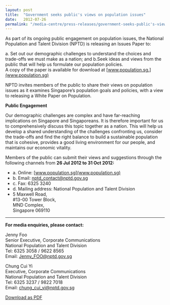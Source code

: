 ```yaml
---
layout: post
title:  "Government seeks public's views on population issues"
date:   2012-07-26
permalink: "/media-centre/press-releases/government-seeks-public's-views-on-population-issues#"
---
```


As part of its ongoing public engagement on population issues, the National Population and Talent Division (NPTD) is releasing an Issues Paper to: 

a. Set out our demographic challenges to understand the choices and trade-offs we must make as a nation; and 
b.Seek ideas and views from the public that will help us formulate our population policies.  
A copy of the paper is available for download at [www.population.sg.](www.population.sg) 

NPTD invites members of the public to share their views on population issues as it examines Singapore’s population goals and policies, with a view to releasing a White Paper on Population. 

**Public Engagement** 

Our demographic challenges are complex and have far-reaching implications on Singapore and Singaporeans. It is therefore important for us to comprehensively discuss this topic together as a nation. This will help us develop a shared understanding of the challenges confronting us, consider the trade-offs and find the right balance to build a sustainable population that is cohesive, provides a good living environment for our people, and maintains our economic vitality. 

Members of the public can submit their views and suggestions through the following channels from **26 Jul 2012 to 31 Oct 2012:** 

* a. Online: [www.population.sg](www.population.sg)   
* b. Email: [nptd_contact@nptd.gov.sg](mailto:nptd_contact@nptd.gov.sg)   
* c. Fax: 6325 3240  
* d. Mailing address: National Population and Talent Division   
* 5 Maxwell Road,   
#13-00 Tower Block,  
MND Complex,   
Singapore 069110  
---
**For media enquiries, please contact:** 

Jenny Foo   
Senior Executive, Corporate Communications   
National Population and Talent Division   
Tel: 6325 3058 / 9622 8565   
Email: [Jenny_FOO@nptd.gov.sg](mailto:Jenny_FOO@nptd.gov.sg)

Chung Cui Yi  
Executive, Corporate Communications   
National Population and Talent Division   
Tel: 6325 3237 / 9822 7018   
Email: [chung_cui_yi@nptd.gov.sg](mailto:chung_cui_yi@nptd.gov.sg)

[Download as PDF](https://github.com/isomerpages/isomerpages-stratgroup/raw/master/images/Press%20Release%20images/PDFs/government-seeks-public's-views-on-population-issues.pdf)
